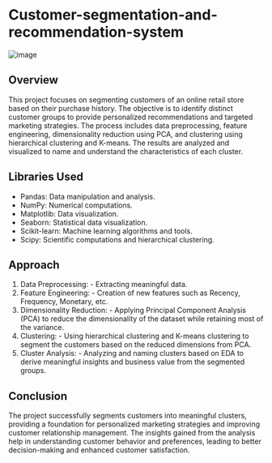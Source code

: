 # Customer-segmentation-and-recommendation-system

![image](https://github.com/him100gupta/Customer-segmentation-and-recommendation-system/assets/29143253/a8b93b99-85c4-45a4-8120-829b4d39f1af)


## Overview
This project focuses on segmenting customers of an online retail store based on their purchase history. The objective is to identify distinct customer groups to provide personalized recommendations and targeted marketing strategies. The process includes data preprocessing, feature engineering, dimensionality reduction using PCA, and clustering using hierarchical clustering and K-means. The results are analyzed and visualized to name and understand the characteristics of each cluster.

## Libraries Used
+ Pandas: Data manipulation and analysis.
+ NumPy: Numerical computations.
+ Matplotlib: Data visualization.
+ Seaborn: Statistical data visualization.
+ Scikit-learn: Machine learning algorithms and tools.
+ Scipy: Scientific computations and hierarchical clustering.

## Approach
1. Data Preprocessing: - Extracting meaningful data.
2. Feature Engineering: - Creation of new features such as Recency, Frequency, Monetary, etc.
3. Dimensionality Reduction: - Applying Principal Component Analysis (PCA) to reduce the dimensionality of the dataset while retaining most of the variance.
4. Clustering: - Using hierarchical clustering and K-means clustering to segment the customers based on the reduced dimensions from PCA.
5. Cluster Analysis: - Analyzing and naming clusters based on EDA to derive meaningful insights and business value from the segmented groups.

## Conclusion
The project successfully segments customers into meaningful clusters, providing a foundation for personalized marketing strategies and improving customer relationship management. The insights gained from the analysis help in understanding customer behavior and preferences, leading to better decision-making and enhanced customer satisfaction.
